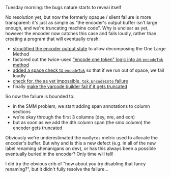 Tuesday morning: the bugs nature starts to reveal itself

No resolution yet, but now the formerly opaque / silent failure is more
transparent: it's just as simple as "the encoder's output buffer isn't large
enough, and we're truncating machine code". Why is unclear as yet, however the
encoder now catches this case and fails loudly, rather than creating a program
that will eventually crash:

- [structified the encoder output state][95b3e7ce] to allow decomposing the One
  Large Method
- factored out the twice-used ["encode one token" logic into an `encodeTok`
  method][da6b0b03]
- [added a space check to `encodeTok`][ede55e30] so that if we run out of
  space, we fail loudly
- [check for, the as yet impossible, `tok.EncodeInto` failure][6d606eed]
- finally [make the varcode builder fail if it gets truncated][464356ce]

So now the failure is bounded to:
- in the SMM problem, we start adding span annotations to column sections
- we're okay through the first 3 columns (dey, nre, and eon)
- but as soon as we add the 4th column span (the smo column) the encoder gets
  truncated

Obviously we're underestimated the `maxBytes` metric used to allocate the
encoder's buffer. But why and is this a new defect (e.g. in all of the new
label renaming shenanigans on dev), or has this always been a possible
eventually buried in the encoder? Only time will tell!

I did try the obvious crib of "how about you try disabling that fancy
renaming?", but it didn't fully resolve the failure...

[95b3e7ce]: https://github.com/jcorbin/stackvm/commit/95b3e7ce12b22ee1a4f13e1fc518b560bf26540f
[da6b0b03]: https://github.com/jcorbin/stackvm/commit/da6b0b03ebcb897a1c9dec8099017433dba72d9c
[ede55e30]: https://github.com/jcorbin/stackvm/commit/ede55e30f747797de418f6689c42f12de55daf10
[6d606eed]: https://github.com/jcorbin/stackvm/commit/6d606eedb41f17f548eaa261eff30abb6a23d982
[464356ce]: https://github.com/jcorbin/stackvm/commit/464356ce2f6a0245affde16fec532a399562af79
